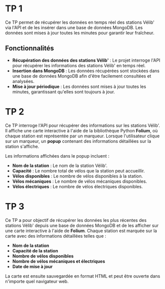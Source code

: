 # TP 1 

Ce TP permet de récupérer les données en temps réel des stations Vélib' via l'API et de les insérer dans une base de données MongoDB. Les données sont mises à jour toutes les minutes pour garantir leur fraîcheur.

## Fonctionnalités

- **Récupération des données des stations Vélib'** : Le projet interroge l'API pour récupérer les informations des stations Vélib' en temps réel.
- **Insertion dans MongoDB** : Les données récupérées sont stockées dans une base de données MongoDB afin d'être facilement consultées et analysées.
- **Mise à jour périodique** : Les données sont mises à jour toutes les minutes, garantissant qu'elles sont toujours à jour.
# TP 2

Ce TP interroge l'API pour récupérer des informations sur les stations Vélib'. Il affiche une carte interactive à l'aide de la bibliothèque Python **Folium**, où chaque station est représentée par un marqueur. Lorsque l'utilisateur clique sur un marqueur, un **popup** contenant des informations détaillées sur la station s'affiche.

Les informations affichées dans le popup incluent :

- **Nom de la station** : Le nom de la station Vélib'.
- **Capacité** : Le nombre total de vélos que la station peut accueillir.
- **Vélos disponibles** : Le nombre de vélos disponibles à la station.
- **Vélos mécaniques** : Le nombre de vélos mécaniques disponibles.
- **Vélos électriques** : Le nombre de vélos électriques disponibles.

# TP 3

Ce TP a pour objectif de récupérer les données les plus récentes des stations Vélib' depuis une base de données MongoDB et de les afficher sur une carte interactive à l'aide de **Folium**. Chaque station est marquée sur la carte avec des informations détaillées telles que :

- **Nom de la station**
- **Capacité de la station**
- **Nombre de vélos disponibles**
- **Nombre de vélos mécaniques et électriques**
- **Date de mise à jour**

La carte est ensuite sauvegardée en format HTML et peut être ouverte dans n'importe quel navigateur web.











